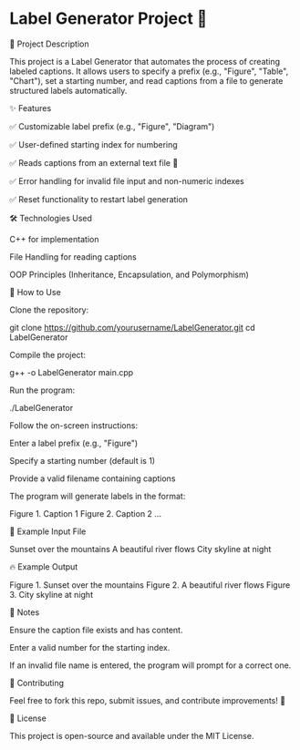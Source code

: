 # Label Generator Project 🎯

📌 Project Description

This project is a Label Generator that automates the process of creating labeled captions. It allows users to specify a prefix (e.g., "Figure", "Table", "Chart"), set a starting number, and read captions from a file to generate structured labels automatically.

✨ Features

✅ Customizable label prefix (e.g., "Figure", "Diagram")

✅ User-defined starting index for numbering

✅ Reads captions from an external text file 📄

✅ Error handling for invalid file input and non-numeric indexes

✅ Reset functionality to restart label generation

🛠 Technologies Used

C++ for implementation

File Handling for reading captions

OOP Principles (Inheritance, Encapsulation, and Polymorphism)

🚀 How to Use

Clone the repository:

git clone https://github.com/yourusername/LabelGenerator.git
cd LabelGenerator

Compile the project:

g++ -o LabelGenerator main.cpp

Run the program:

./LabelGenerator

Follow the on-screen instructions:

Enter a label prefix (e.g., "Figure")

Specify a starting number (default is 1)

Provide a valid filename containing captions

The program will generate labels in the format:

Figure 1. Caption 1
Figure 2. Caption 2
...

📂 Example Input File

Sunset over the mountains
A beautiful river flows
City skyline at night

🔥 Example Output

Figure 1. Sunset over the mountains
Figure 2. A beautiful river flows
Figure 3. City skyline at night

📝 Notes

Ensure the caption file exists and has content.

Enter a valid number for the starting index.

If an invalid file name is entered, the program will prompt for a correct one.

📢 Contributing

Feel free to fork this repo, submit issues, and contribute improvements! 🎉

📜 License

This project is open-source and available under the MIT License.
